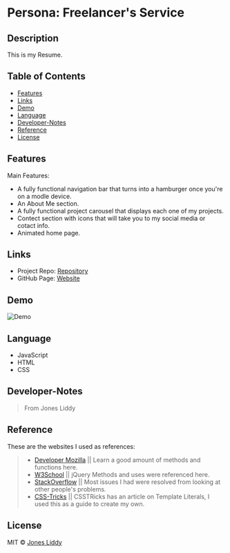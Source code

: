 # Persona: Freelancer's Service

## Description

This is my Resume. 

## Table of Contents

* [Features](#Features)
* [Links](#Links)
* [Demo](#Demo)
* [Language](#Language)
* [Developer-Notes](#Developer-Notes)
* [Reference](#Reference)
* [License](#License)

## Features
Main Features: 

* A fully functional navigation bar that turns into a hamburger once you're on a modle device.
* An About Me section.
* A fully functional project carousel that displays each one of my projects.
* Contect section with icons that will take you to my social media or cotact info. 
* Animated home page.


## Links

* Project Repo: [Repository](https://github.com/jonesliddy77/jonesliddy77.githubio)
* GitHub Page: [Website](https://jonesliddy77.github.io/)

## Demo

![Demo](assets/img/JonesResume.gif)

## Language

* JavaScript
* HTML
* CSS


## Developer-Notes

> From Jones Liddy


## Reference

These are the websites I used as references: 

> - [Developer Mozilla](https://developer.mozilla.org/en-US/) || Learn a good amount of methods and functions here.
> - [W3School](https://www.w3schools.com/) || jQuery Methods and uses were referenced here.
> - [StackOverflow](https://www.stackoverflow.com/) || Most issues I had were resolved from looking at other people's problems.
> - [CSS-Tricks](https://css-tricks.com/template-literals/) || CSSTRicks has an article on Template Literals, I used this as a guide to create my own.

## License

MIT © [Jones Liddy](https://github.com/jonesliddy77)
